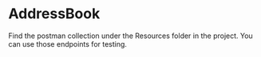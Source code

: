 # AddressBook
Find the postman collection under the Resources folder in the project.
You can use those endpoints for testing.
